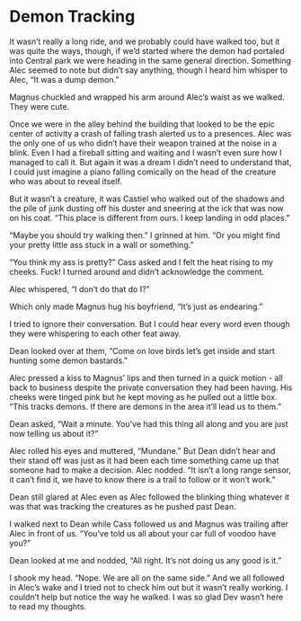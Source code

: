 # Demon Tracking

It wasn’t really a long ride, and we probably could have walked too, but it was quite the ways, though, if we’d started where the demon had portaled into Central park we were heading in the same general direction. Something Alec seemed to note but didn’t say anything, though I heard him whisper to Alec, “It was a dump demon.”

Magnus chuckled and wrapped his arm around Alec’s waist as we walked. They were cute.

Once we were in the alley behind the building that looked to be the epic center of activity a crash of falling trash alerted us to a presences. Alec was the only one of us who didn’t have their weapon trained at the noise in a blink. Even I had a fireball sitting and waiting and I wasn’t even sure how I managed to call it. But again it was a dream I didn’t need to understand that, I could just imagine a piano falling comically on the head of the creature who was about to reveal itself.

But it wasn’t a creature, it was Castiel who walked out of the shadows and the pile of junk dusting off his duster and sneering at the ick that was now on his coat. “This place is different from ours. I keep landing in odd places.”

“Maybe you should try walking then.” I grinned at him. “Or you might find your pretty little ass stuck in a wall or something.”

“You think my ass is pretty?” Cass asked and I felt the heat rising to my cheeks. Fuck! I turned around and didn’t acknowledge the comment.

Alec whispered, “I don’t do that do I?”

Which only made Magnus hug his boyfriend, “It’s just as endearing.”

I tried to ignore their conversation. But I could hear every word even though they were whispering to each other feat away.

Dean looked over at them, “Come on love birds let’s get inside and start hunting some demon bastards.”

Alec pressed a kiss to Magnus’ lips and then turned in a quick motion - all back to business despite the private conversation they had been having. His cheeks were tinged pink but he kept moving as he pulled out a little box. “This tracks demons. If there are demons in the area it’ll lead us to them.”

Dean asked, “Wait a minute. You’ve had this thing all along and you are just now telling us about it?”

Alec rolled his eyes and muttered, “Mundane.” But Dean didn’t hear and their stand off was just as it had been each time something came up that someone had to make a decision. Alec nodded. “It isn’t a long range sensor, it can’t find it, we have to know there is a trail to follow or it won’t work.”

Dean still glared at Alec even as Alec followed the blinking thing whatever it was that was tracking the creatures as he pushed past Dean.

I walked next to Dean while Cass followed us and Magnus was trailing after Alec in front of us. “You’ve told us all about your car full of voodoo have you?”

Dean looked at me and nodded, “All right. It’s not doing us any good is it.”

I shook my head. “Nope. We are all on the same side.” And we all followed in Alec’s wake and I tried not to check him out but it wasn’t really working. I couldn’t help but notice the way he walked. I was so glad Dev wasn’t here to read my thoughts.

